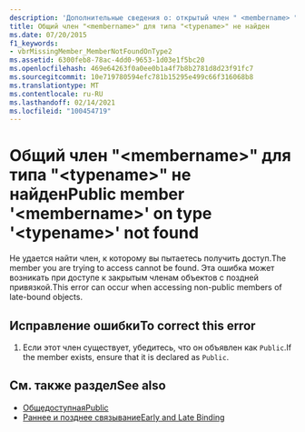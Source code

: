 ```yaml
---
description: 'Дополнительные сведения о: открытый член " <membername> " для типа " <typename> " не найден'
title: Общий член "<membername>" для типа "<typename>" не найден
ms.date: 07/20/2015
f1_keywords:
- vbrMissingMember_MemberNotFoundOnType2
ms.assetid: 6300feb8-78ac-4dd0-9653-1d03e1f5bc20
ms.openlocfilehash: 469e64263f0a0ee0b1a4f7b8b2781d8d23f91fc7
ms.sourcegitcommit: 10e719780594efc781b15295e499c66f316068b8
ms.translationtype: MT
ms.contentlocale: ru-RU
ms.lasthandoff: 02/14/2021
ms.locfileid: "100454719"
---
```

# <a name="public-member-membername-on-type-typename-not-found"></a><span data-ttu-id="0959c-103">Общий член "\<membername>" для типа "\<typename>" не найден</span><span class="sxs-lookup"><span data-stu-id="0959c-103">Public member '\<membername>' on type '\<typename>' not found</span></span>

<span data-ttu-id="0959c-104">Не удается найти член, к которому вы пытаетесь получить доступ.</span><span class="sxs-lookup"><span data-stu-id="0959c-104">The member you are trying to access cannot be found.</span></span> <span data-ttu-id="0959c-105">Эта ошибка может возникать при доступе к закрытым членам объектов с поздней привязкой.</span><span class="sxs-lookup"><span data-stu-id="0959c-105">This error can occur when accessing non-public members of late-bound objects.</span></span>  
  
## <a name="to-correct-this-error"></a><span data-ttu-id="0959c-106">Исправление ошибки</span><span class="sxs-lookup"><span data-stu-id="0959c-106">To correct this error</span></span>  
  
1. <span data-ttu-id="0959c-107">Если этот член существует, убедитесь, что он объявлен как `Public`.</span><span class="sxs-lookup"><span data-stu-id="0959c-107">If the member exists, ensure that it is declared as `Public`.</span></span>  
  
## <a name="see-also"></a><span data-ttu-id="0959c-108">См. также раздел</span><span class="sxs-lookup"><span data-stu-id="0959c-108">See also</span></span>

- [<span data-ttu-id="0959c-109">Общедоступная</span><span class="sxs-lookup"><span data-stu-id="0959c-109">Public</span></span>](../language-reference/modifiers/public.md)
- [<span data-ttu-id="0959c-110">Раннее и позднее связывание</span><span class="sxs-lookup"><span data-stu-id="0959c-110">Early and Late Binding</span></span>](../programming-guide/language-features/early-late-binding/index.md)
